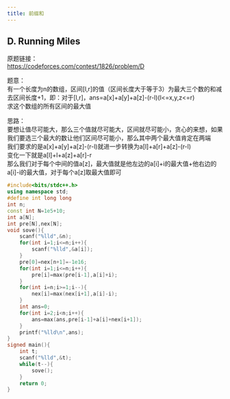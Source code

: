 ```yaml
---
title: 前缀和
---
```


## D. Running Miles
原题链接：  
https://codeforces.com/contest/1826/problem/D  

题意：  
有一个长度为n的数组，区间[l,r]的值（区间长度大于等于3）为最大三个数的和减去区间长度+1，即：对于[l,r]，ans=a[x]+a[y]+a[z]-(r-l)(l<=x,y,z<=r)  
求这个数组的所有区间的最大值  

思路：  
要想让值尽可能大，那么三个值就尽可能大，区间就尽可能小，贪心的来想，如果我们要选三个最大的数让他们区间尽可能小，那么其中两个最大值肯定在两端  
我们要求的是a[x]+a[y]+a[z]-(r-l)就进一步转换为a[l]+a[r]+a[z]-(r-l)  
变化一下就是a[l]+l+a[z]+a[r]-r  
那么我们对于每个中间的值a[z]，最大值就是他左边的a[i]+i的最大值+他右边的a[i]-i的最大值，对于每个a[z]取最大值即可  

```cpp
#include<bits/stdc++.h>
using namespace std;
#define int long long
int n;
const int N=1e5+10;
int a[N];
int pre[N],nex[N];
void sove(){
	scanf("%lld",&n);
	for(int i=1;i<=n;i++){
		scanf("%lld",&a[i]);
	}
	pre[0]=nex[n+1]=-1e16;
	for(int i=1;i<=n;i++){
		pre[i]=max(pre[i-1],a[i]+i);
	}
	for(int i=n;i>=1;i--){
		nex[i]=max(nex[i+1],a[i]-i);
	}
	int ans=0;
	for(int i=2;i<n;i++){
		ans=max(ans,pre[i-1]+a[i]+nex[i+1]);
	}
	printf("%lld\n",ans);
}
signed main(){
	int t;
	scanf("%lld",&t);
	while(t--){
		sove();
	}
	return 0;
}

```
